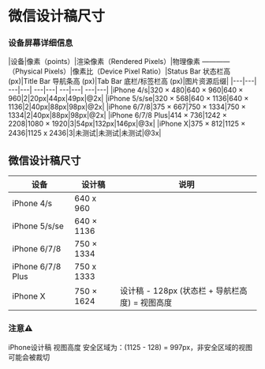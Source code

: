 # 微信设计稿尺寸

### 设备屏幕详细信息

|设备|像素（points）|渲染像素（Rendered Pixels）|物理像素 ————（Physical Pixels）|像素比（Device Pixel Ratio）|Status Bar 状态栏高 (px)|Title Bar 导航条高 (px)|Tab Bar 底栏/标签栏高 (px)|图片资源后缀|
|---|---| ---|---| ---|---| ---|---| ---|---| 
|iPhone 4/s|320 × 480|640 × 960|640 × 960|2|20px|44px|49px|@2x|
|iPhone 5/s/se|320 × 568|640 × 1136|640 × 1136|2|40px|88px|98px|@2x|
|iPhone 6/7/8|375 × 667|750 × 1334|750 × 1334|2|40px|88px|98px|@2x|
|iPhone 6/7/8 Plus|414 × 736|1242 × 2208|1080 × 1920|3|54px|132px|146px|@3x|
|iPhone X|375 × 812|1125 × 2436|1125 x 2436|3|未测试|未测试|未测试|@3x|

## 微信设计稿尺寸

|设备|设计稿|说明|
|---|---| ---|
|iPhone 4/s| 640 x 960 |  |
|iPhone 5/s/se|640 × 1136| |
|iPhone 6/7/8|750 × 1334| |
|iPhone 6/7/8 Plus|750 x 1333 | |
|iPhone X|750 × 1624| 设计稿 - 128px (状态栏 + 导航栏高度) = 视图高度 |

### 注意⚠️
iPhone设计稿 视图高度 安全区域为：(1125 - 128) = 997px，非安全区域的视图可能会被裁切